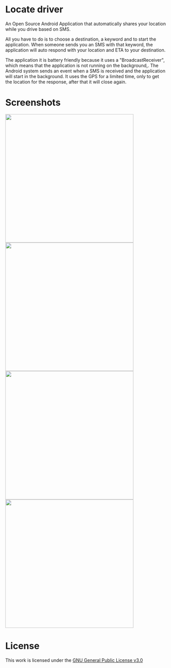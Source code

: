 # Locate driver
An Open Source Android Application that automatically shares your location while you drive based on SMS. 

All you have to do is to choose a destination, a keyword and to start the application. When someone sends you an SMS with that keyword, the application will auto respond with your location and ETA to your destination.

The application it is battery friendly because it uses a "BroadcastReceiver", which means that the application is not running on the background,. The Android system sends an event when a SMS is received and the application will start in the background. It uses the GPS for a limited time, only to get the location for the response, after that it will close again.

# Screenshots
<img src="http://i.imgur.com/PoqOmM2.png" width="400">
<img src="http://i.imgur.com/c7R7tZN.png" width="400">
<img src="http://i.imgur.com/pNenn0U.png" width="400">
<img src="http://i.imgur.com/dRtUsJb.png" width="400">

# License
This work is licensed under the [GNU General Public License v3.0](https://www.gnu.org/licenses/gpl-3.0.en.html)
